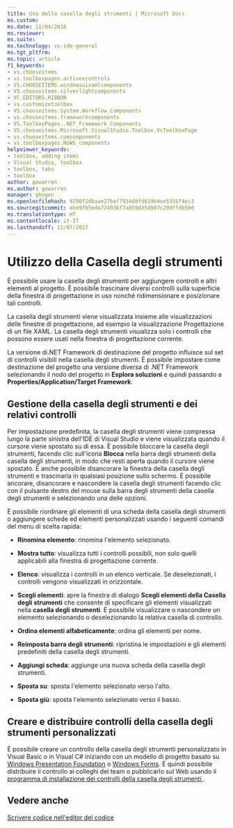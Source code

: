 ```yaml
---
title: Uso della casella degli strumenti | Microsoft Docs
ms.custom: 
ms.date: 11/04/2016
ms.reviewer: 
ms.suite: 
ms.technology: vs-ide-general
ms.tgt_pltfrm: 
ms.topic: article
f1_keywords:
- vs.chooseitems
- vs.toolboxpages.activexcontrols
- VS.CHOOSEITEMS.windowsuixamlcomponents
- VS.chooseitems.silverlightcomponents
- VC.EDITORS.RIBBON
- vs.customizetoolbox
- VS.chooseitems.System.Workflow_Components
- vs.chooseitems.frameworkcomponents
- VS.ToolboxPages..NET_Framework_Components
- VS.chooseitems.Microsoft.VisualStudio.Toolbox.VsToolboxPage
- vs.chooseitems.comcomponents
- vs.toolboxpages.NGWS_components
helpviewer_keywords:
- toolbox, adding items
- Visual Studio, toolbox
- toolbox, tabs
- toolbox
author: gewarren
ms.author: gewarren
manager: ghogen
ms.openlocfilehash: 9290f2dbaae27bef7934d8fd619b4ee5355f4ec3
ms.sourcegitcommit: ebe9fb5eda724936f7a059d35d987c29dffdb50d
ms.translationtype: HT
ms.contentlocale: it-IT
ms.lasthandoff: 12/07/2017
---
```

# <a name="using-the-toolbox"></a>Utilizzo della Casella degli strumenti

È possibile usare la casella degli strumenti per aggiungere controlli e altri elementi al progetto. È possibile trascinare diversi controlli sulla superficie della finestra di progettazione in uso nonché ridimensionare e posizionare tali controlli.

La casella degli strumenti viene visualizzata insieme alle visualizzazioni delle finestre di progettazione, ad esempio la visualizzazione Progettazione di un file XAML. La casella degli strumenti visualizza solo i controlli che possono essere usati nella finestra di progettazione corrente.

La versione di.NET Framework di destinazione del progetto influisce sul set di controlli visibili nella casella degli strumenti. È possibile impostare come destinazione del progetto una versione diversa di .NET Framework selezionando il nodo del progetto in **Esplora soluzioni** e quindi passando a **Properties/Application/Target Framework**.

## <a name="managing-the-toolbox-and-its-controls"></a>Gestione della casella degli strumenti e dei relativi controlli

Per impostazione predefinita, la casella degli strumenti viene compressa lungo la parte sinistra dell'IDE di Visual Studio e viene visualizzata quando il cursore viene spostato su di essa. È possibile bloccare la casella degli strumenti, facendo clic sull'icona **Blocca** nella barra degli strumenti della casella degli strumenti, in modo che resti aperta quando il cursore viene spostato. È anche possibile disancorare la finestra della casella degli strumenti e trascinarla in qualsiasi posizione sullo schermo. È possibile ancorare, disancorare e nascondere la casella degli strumenti facendo clic con il pulsante destro del mouse sulla barra degli strumenti della casella degli strumenti e selezionando una delle opzioni.

È possibile riordinare gli elementi di una scheda della casella degli strumenti o aggiungere schede ed elementi personalizzati usando i seguenti comandi del menu di scelta rapida:

-   **Rinomina elemento**: rinomina l'elemento selezionato.  
  
-   **Mostra tutto**: visualizza tutti i controlli possibili, non solo quelli applicabili alla finestra di progettazione corrente.  
  
-   **Elenco**: visualizza i controlli in un elenco verticale. Se deselezionati, i controlli vengono visualizzati in orizzontale.  
  
-   **Scegli elementi**: apre la finestra di dialogo **Scegli elementi della Casella degli strumenti** che consente di specificare gli elementi visualizzati nella **casella degli strumenti**. È possibile visualizzare o nascondere un elemento selezionando o deselezionando la relativa casella di controllo.  
  
-   **Ordina elementi alfabeticamente**: ordina gli elementi per nome.  
  
-   **Reimposta barra degli strumenti**: ripristina le impostazioni e gli elementi predefiniti della casella degli strumenti.  
  
-   **Aggiungi scheda**: aggiunge una nuova scheda della casella degli strumenti.  
  
-   **Sposta su**: sposta l'elemento selezionato verso l'alto.  
  
-   **Sposta giù**: sposta l'elemento selezionato verso il basso.  

## <a name="creating-and-distributing-custom-toolbox-controls"></a>Creare e distribuire controlli della casella degli strumenti personalizzati

È possibile creare un controllo della casella degli strumenti personalizzato in Visual Basic o in Visual C# iniziando con un modello di progetto basato su [Windows Presentation Foundation](../extensibility/creating-a-wpf-toolbox-control.md) o [Windows Forms](../extensibility/creating-a-windows-forms-toolbox-control.md). È quindi possibile distribuire il controllo ai colleghi del team o pubblicarlo sul Web usando il [programma di installazione dei controlli della casella degli strumenti ](http://download.microsoft.com/download/8/3/6/836657BD-9CCB-4ED4-B9D2-FB769473B284/TCI_whitepaper.docx).

## <a name="see-also"></a>Vedere anche

[Scrivere codice nell'editor del codice](../ide/writing-code-in-the-code-and-text-editor.md)